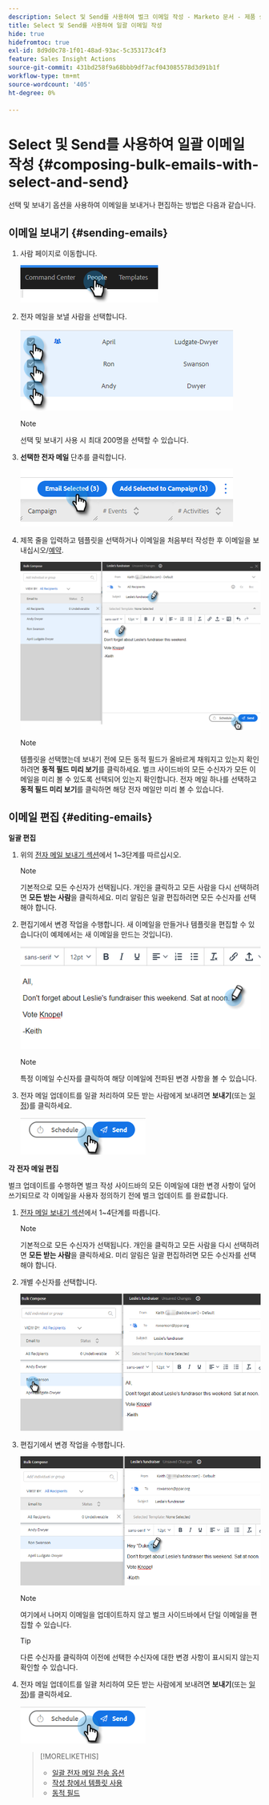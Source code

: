 ```yaml
---
description: Select 및 Send를 사용하여 벌크 이메일 작성 - Marketo 문서 - 제품 설명서
title: Select 및 Send를 사용하여 일괄 이메일 작성
hide: true
hidefromtoc: true
exl-id: 8d9d0c78-1f01-48ad-93ac-5c353173c4f3
feature: Sales Insight Actions
source-git-commit: 431bd258f9a68bbb9df7acf043085578d3d91b1f
workflow-type: tm+mt
source-wordcount: '405'
ht-degree: 0%

---
```


# Select 및 Send를 사용하여 일괄 이메일 작성 {#composing-bulk-emails-with-select-and-send}

선택 및 보내기 옵션을 사용하여 이메일을 보내거나 편집하는 방법은 다음과 같습니다.

## 이메일 보내기 {#sending-emails}

1. 사람 페이지로 이동합니다.

   ![](assets/composing-bulk-emails-with-select-and-send-1.png)

1. 전자 메일을 보낼 사람을 선택합니다.

   ![](assets/composing-bulk-emails-with-select-and-send-2.png)

   >[!NOTE]
   >
   >선택 및 보내기 사용 시 최대 200명을 선택할 수 있습니다.

1. **선택한 전자 메일** 단추를 클릭합니다.

   ![](assets/composing-bulk-emails-with-select-and-send-3.png)

1. 제목 줄을 입력하고 템플릿을 선택하거나 이메일을 처음부터 작성한 후 이메일을 보내십시오/[예약](/help/marketo/product-docs/marketo-sales-connect/email/using-the-compose-window/scheduling-an-email.md).

   ![](assets/composing-bulk-emails-with-select-and-send-4.png)

   >[!NOTE]
   >
   >템플릿을 선택했는데 보내기 전에 모든 동적 필드가 올바르게 채워지고 있는지 확인하려면 **동적 필드 미리 보기**&#x200B;를 클릭하세요. 벌크 사이드바의 모든 수신자가 모든 이메일을 미리 볼 수 있도록 선택되어 있는지 확인합니다. 전자 메일 하나를 선택하고 **동적 필드 미리 보기**&#x200B;를 클릭하면 해당 전자 메일만 미리 볼 수 있습니다.

## 이메일 편집 {#editing-emails}

**일괄 편집**

1. 위의 [전자 메일 보내기 섹션](#sending-emails)에서 1~3단계를 따르십시오.

   >[!NOTE]
   >
   >기본적으로 모든 수신자가 선택됩니다. 개인을 클릭하고 모든 사람을 다시 선택하려면 **모든 받는 사람**&#x200B;을 클릭하세요. 미리 알림은 일괄 편집하려면 모든 수신자를 선택해야 합니다.

1. 편집기에서 변경 작업을 수행합니다. 새 이메일을 만들거나 템플릿을 편집할 수 있습니다(이 예제에서는 새 이메일을 만드는 것입니다).

   ![](assets/composing-bulk-emails-with-select-and-send-5.png)

   >[!NOTE]
   >
   >특정 이메일 수신자를 클릭하여 해당 이메일에 전파된 변경 사항을 볼 수 있습니다.

1. 전자 메일 업데이트를 일괄 처리하여 모든 받는 사람에게 보내려면 **보내기**(또는 [일정](/help/marketo/product-docs/marketo-sales-connect/email/using-the-compose-window/scheduling-an-email.md))를 클릭하세요.

   ![](assets/composing-bulk-emails-with-select-and-send-6.png)

**각 전자 메일 편집**

벌크 업데이트를 수행하면 벌크 작성 사이드바의 모든 이메일에 대한 변경 사항이 덮어쓰기되므로 각 이메일을 사용자 정의하기 전에 벌크 업데이트 를 완료합니다.

1. [전자 메일 보내기 섹션](#sending-emails)에서 1~4단계를 따릅니다.

   >[!NOTE]
   >
   >기본적으로 모든 수신자가 선택됩니다. 개인을 클릭하고 모든 사람을 다시 선택하려면 **모든 받는 사람**&#x200B;을 클릭하세요. 미리 알림은 일괄 편집하려면 모든 수신자를 선택해야 합니다.

1. 개별 수신자를 선택합니다.

   ![](assets/composing-bulk-emails-with-select-and-send-7.png)

1. 편집기에서 변경 작업을 수행합니다.

   ![](assets/composing-bulk-emails-with-select-and-send-8.png)

   >[!NOTE]
   >
   >여기에서 나머지 이메일을 업데이트하지 않고 벌크 사이드바에서 단일 이메일을 편집할 수 있습니다.

   >[!TIP]
   >
   >다른 수신자를 클릭하여 이전에 선택한 수신자에 대한 변경 사항이 표시되지 않는지 확인할 수 있습니다.

1. 전자 메일 업데이트를 일괄 처리하여 모든 받는 사람에게 보내려면 **보내기**(또는 [일정](/help/marketo/product-docs/marketo-sales-connect/email/using-the-compose-window/scheduling-an-email.md))를 클릭하세요.

   ![](assets/composing-bulk-emails-with-select-and-send-9.png)

   >[!MORELIKETHIS]
   >
   >* [일괄 전자 메일 전송 옵션](/help/marketo/product-docs/marketo-sales-insight/actions/email/using-the-compose-window/bulk-emailing-options.md)
   >* [작성 창에서 템플릿 사용](/help/marketo/product-docs/marketo-sales-connect/email/using-the-compose-window/using-a-template-in-the-compose-window.md)
   >* [동적 필드](/help/marketo/product-docs/marketo-sales-connect/templates/dynamic-fields/how-to-insert-dynamic-fields.md)
